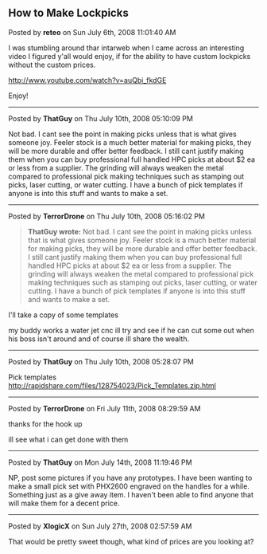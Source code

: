 ## How to Make Lockpicks
Posted by **reteo** on Sun July 6th, 2008 11:01:40 AM

I was stumbling around thar intarweb when I came across an interesting video I
figured y'all would enjoy, if for the ability to have custom lockpicks without
the custom prices.

<http://www.youtube.com/watch?v=auQbi_fkdGE>

Enjoy!

--------------------------------------------------------------------------------

Posted by **ThatGuy** on Thu July 10th, 2008 05:10:09 PM

Not bad. I cant see the point in making picks unless that is what gives someone
joy. Feeler stock is a much better material for making picks, they will be more
durable and offer better feedback. I still cant justify making them when you can
buy professional full handled HPC picks at about $2 ea or less from a supplier.
The grinding will always weaken the metal compared to professional pick making
techniques such as stamping out picks, laser cutting, or water cutting. I have a
bunch of pick templates if anyone is into this stuff and wants to make a set.

--------------------------------------------------------------------------------

Posted by **TerrorDrone** on Thu July 10th, 2008 05:16:02 PM

> **ThatGuy wrote:**
> Not bad. I cant see the point in making picks unless that is what gives
> someone joy. Feeler stock is a much better material for making picks, they
> will be more durable and offer better feedback. I still cant justify making
> them when you can buy professional full handled HPC picks at about $2 ea or
> less from a supplier. The grinding will always weaken the metal compared to
> professional pick making techniques such as stamping out picks, laser cutting,
> or water cutting. I have a bunch of pick templates if anyone is into this
> stuff and wants to make a set.

I'll take a copy of some templates

my buddy works a water jet cnc ill try and see if he can cut some out when his
boss isn't around and of course ill share the wealth.

--------------------------------------------------------------------------------

Posted by **ThatGuy** on Thu July 10th, 2008 05:28:07 PM

Pick templates <http://rapidshare.com/files/128754023/Pick_Templates.zip.html>

--------------------------------------------------------------------------------

Posted by **TerrorDrone** on Fri July 11th, 2008 08:29:59 AM

thanks for the hook up

ill see what i can get done with them

--------------------------------------------------------------------------------

Posted by **ThatGuy** on Mon July 14th, 2008 11:19:46 PM

NP, post some pictures if you have any prototypes. I have been wanting to make a
small pick set with PHX2600 engraved on the handles for a while. Something just
as a give away item. I haven't been able to find anyone that will make them for
a decent price.

--------------------------------------------------------------------------------

Posted by **XlogicX** on Sun July 27th, 2008 02:57:59 AM

That would be pretty sweet though, what kind of prices are you looking at?
